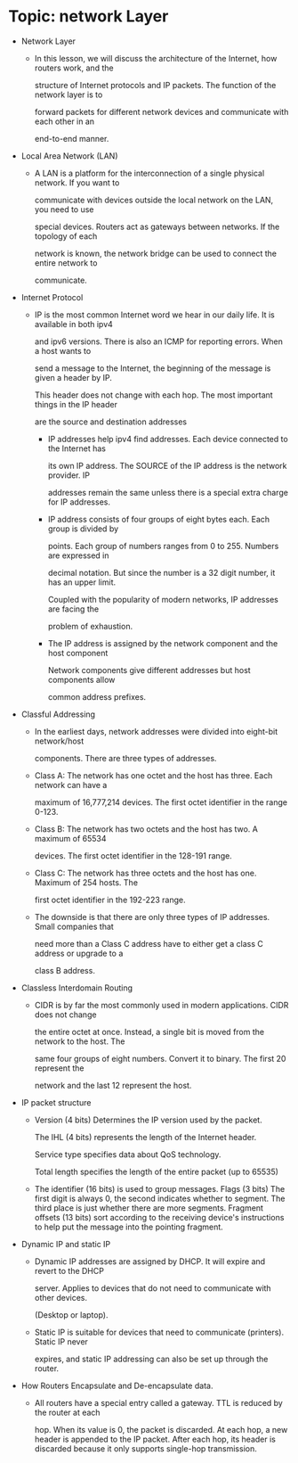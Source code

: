 # Topic: network Layer

- Network Layer

  - In this lesson, we will discuss the architecture of the Internet, how routers work, and the

    structure of Internet protocols and IP packets. The function of the network layer is to

    forward packets for different network devices and communicate with each other in an

    end-to-end manner.

- Local Area Network (LAN)

  - A LAN is a platform for the interconnection of a single physical network. If you want to

    communicate with devices outside the local network on the LAN, you need to use

    special devices. Routers act as gateways between networks. If the topology of each

    network is known, the network bridge can be used to connect the entire network to

    communicate.

- Internet Protocol

  - IP is the most common Internet word we hear in our daily life. It is available in both ipv4

    and ipv6 versions. There is also an ICMP for reporting errors. When a host wants to

    send a message to the Internet, the beginning of the message is given a header by IP.

    This header does not change with each hop. The most important things in the IP header

    are the source and destination addresses

    - IP addresses help ipv4 find addresses. Each device connected to the Internet has

      its own IP address. The SOURCE of the IP address is the network provider. IP

      addresses remain the same unless there is a special extra charge for IP addresses.

    - IP address consists of four groups of eight bytes each. Each group is divided by

      points. Each group of numbers ranges from 0 to 255. Numbers are expressed in

      decimal notation. But since the number is a 32 digit number, it has an upper limit.

      Coupled with the popularity of modern networks, IP addresses are facing the

      problem of exhaustion.

    - The IP address is assigned by the network component and the host component

      Network components give different addresses but host components allow

      common address prefixes.

- Classful Addressing

  - In the earliest days, network addresses were divided into eight-bit network/host

    components. There are three types of addresses.

  - Class A: The network has one octet and the host has three. Each network can have a

    maximum of 16,777,214 devices. The first octet identifier in the range 0-123.

  - Class B: The network has two octets and the host has two. A maximum of 65534

    devices. The first octet identifier in the 128-191 range.

  - Class C: The network has three octets and the host has one. Maximum of 254 hosts. The

    first octet identifier in the 192-223 range.

  - The downside is that there are only three types of IP addresses. Small companies that

    need more than a Class C address have to either get a class C address or upgrade to a

    class B address.

- Classless Interdomain Routing

  - CIDR is by far the most commonly used in modern applications. CIDR does not change

    the entire octet at once. Instead, a single bit is moved from the network to the host. The

    same four groups of eight numbers. Convert it to binary. The first 20 represent the

    network and the last 12 represent the host.

- IP packet structure

  - Version (4 bits) Determines the IP version used by the packet.

    The IHL (4 bits) represents the length of the Internet header.

    Service type specifies data about QoS technology.

    Total length specifies the length of the entire packet (up to 65535)

  - The identifier (16 bits) is used to group messages. Flags (3 bits) The first digit is always 0, the second indicates whether to segment. The third place is just whether there are more segments. Fragment offsets (13 bits) sort according to the receiving device's instructions to help put the message into the pointing fragment.

- Dynamic IP and static IP

  - Dynamic IP addresses are assigned by DHCP. It will expire and revert to the DHCP

    server. Applies to devices that do not need to communicate with other devices.

    (Desktop or laptop).

  - Static IP is suitable for devices that need to communicate (printers). Static IP never

    expires, and static IP addressing can also be set up through the router.

- How Routers Encapsulate and De-encapsulate data.

  - All routers have a special entry called a gateway. TTL is reduced by the router at each

    hop. When its value is 0, the packet is discarded. At each hop, a new header is appended to the IP packet. After each hop, its header is discarded because it only supports single-hop transmission. 

    

    